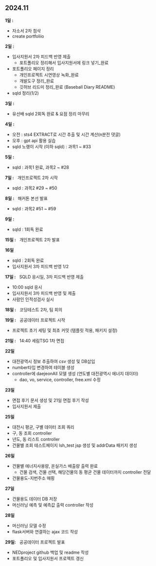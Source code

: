 ## 2024.11

**1일 :**
- 자소서 2차 첨삭
- create portfoliio

**2일 :**
- 입사지원서 2차 피드백 반영 제출
  - 포트폴리오 정리해서 입사지원서에 링크 넣기_완료 
- 포트폴리오 페이지 정리
  - 개인프로젝트 시연영상 녹화_완료
  - 개발도구 정리_완료
  - 깃허브 리드미 정리_완료 (Baseball Diary README)
- sqld 정리(1/2)

**3일 :**
- 유선배 sqld 2회독 완료 & 요점 정리 마무리

**4일 :**
- 오전 : sts4 EXTRACT로 시간 추출 및 시간 계산(n분전 댓글)
- 오후 : gpt api 활용 실습
- sqld 노랭이 시작 (이하 sqld) : 과목1 ~ #33

**5일 :**
- sqld : 과목1 완료, 과목2 ~ #28

**7일 :** &nbsp; 개인프로젝트 2차 시작
- sqld : 과목2 #29 ~ #50

**8일 :** &nbsp; 해커톤 본선 발표
- sqld : 과목2 #51 ~ #59

**9일 :**
- sqld : 1회독 완료

**15일 :** &nbsp; 개인프로젝트 2차 발표

**16일**
- sqld : 2회독 완료
- 입사지원서 3차 피드백 반영 1/2

**17일 :** &nbsp; SQLD 응시일, 3차 피드백 반영 제출
- 10:00 sqld 응시
- 입사지원서 3차 피드백 반영 및 제출
- 사람인 인적성검사 실시

**18일 :** &nbsp; 코딩테스트 2차, 팀 회의

**19일 :** &nbsp; 공공데이터 프로젝트 시작
- 프로젝트 초기 세팅 및 최초 커밋 (템플릿 적용, 패키지 설정)

**21일 :** &nbsp; 14:40 세림TSG 1차 면접

**22일**
- 대전광역시 정보 추출하여 csv 생성 및 DB삽입
- number타입 변경하여 테이블 생성
- controller에 daejeonAll 모델 생성 (연도별 대전광역시 에너지 데이터)
  - dao, vo, service, controller, free.xml 수정

**23일**
- 면접 후기 문서 생성 및 21일 면접 후기 작성
- 입사지원서 제출

**25일**
- 대전시 평균, 구별 데이터 조회 쿼리
- 구, 동 조회 controller
- 년도, 동 리스트 controller
- 건물별 조회 테스트페이지 lsh_test jsp 생성 및 addrData 패키지 생성

**26일**
- 건물별 에너지사용량, 온실가스 배출량 출력 완료
  - 건물 검색, 건물 선택, 해당건물의 동 평균 건물 데이터까지 controller 전달
- 건물용도-지번주소 매핑

**27일**
- 건물용도 데이터 DB 저장
- 머신러닝 예측 및 예측값 출력 controller 작성

**28일**
- 머신러닝 모델 수정
- flask서버와 연결하는 ajax 코드 작성

**29일:** &nbsp; 공공데이터 프로젝트 발표
- NEDproject github 백업 및 readme 작성
- 포트폴리오 및 입사지원서 프로젝트 갱신


